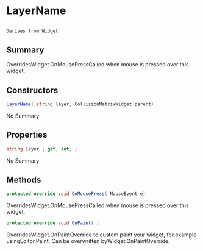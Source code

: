 # LayerName

## 
```c#
Derives from Widget
```

## Summary

OverridesWidget.OnMousePressCalled when mouse is pressed over this widget.
## Constructors

```c#
LayerName( string layer, CollisionMatrixWidget parent) 
```
No Summary
## Properties

```c#
string Layer { get; set; } 
```
No Summary
## Methods

```c#
protected override void OnMousePress( MouseEvent e) 
```
OverridesWidget.OnMousePressCalled when mouse is pressed over this widget.
```c#
protected override void OnPaint( ) 
```
OverridesWidget.OnPaintOverride to custom paint your widget, for example usingEditor.Paint. Can be overwritten byWidget.OnPaintOverride.

